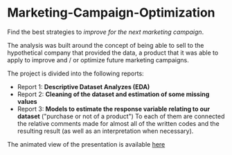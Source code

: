 # Marketing-Campaign-Optimization
Find the best strategies to *improve for the next marketing campaign*.

The analysis was built around the concept of being able to sell to the hypothetical company that provided the data, a product that it was able to apply to improve and / or optimize future marketing campaigns.

The project is divided into the following reports:
* Report 1: **Descriptive Dataset Analyzes (EDA)**
* Report 2: **Cleaning of the dataset and estimation of some missing values**
* Report 3: **Models to estimate the response variable relating to our dataset** ("purchase or not of a product")
To each of them are connected the relative comments made for almost all of the written codes and the resulting result (as well as an interpretation when necessary).

The animated view of the presentation is available [here](https://www.beautiful.ai/player/-M1_mBzJ3yMJGgla_EA6)
